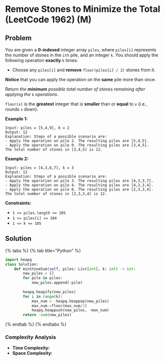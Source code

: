 # Remove Stones to Minimize the Total (LeetCode 1962) (M)

## Problem

You are given a **0-indexed** integer array `piles`, where `piles[i]` represents the number of stones in the `ith` pile, and an integer `k`. You should apply the following operation **exactly** `k` times:

* Choose any `piles[i]` and **remove** `floor(piles[i] / 2)` stones from it.

**Notice** that you can apply the operation on the **same** pile more than once.

Return _the **minimum** possible total number of stones remaining after applying the_ `k` _operations_.

`floor(x)` is the **greatest** integer that is **smaller** than or **equal** to `x` (i.e., rounds `x` down).

**Example 1:**

```
Input: piles = [5,4,9], k = 2
Output: 12
Explanation: Steps of a possible scenario are:
- Apply the operation on pile 2. The resulting piles are [5,4,5].
- Apply the operation on pile 0. The resulting piles are [3,4,5].
The total number of stones in [3,4,5] is 12.
```

**Example 2:**

```
Input: piles = [4,3,6,7], k = 3
Output: 12
Explanation: Steps of a possible scenario are:
- Apply the operation on pile 3. The resulting piles are [4,3,3,7].
- Apply the operation on pile 4. The resulting piles are [4,3,3,4].
- Apply the operation on pile 0. The resulting piles are [2,3,3,4].
The total number of stones in [2,3,3,4] is 12.
```

**Constraints:**

* `1 <= piles.length <= 105`
* `1 <= piles[i] <= 104`
* `1 <= k <= 105`

## Solution&#x20;

{% tabs %}
{% tab title="Python" %}
```python
import heapq
class Solution:
    def minStoneSum(self, piles: List[int], k: int) -> int:
        new_piles = []
        for pile in piles:
            new_piles.append(-pile)
        
        heapq.heapify(new_piles)
        for i in range(k):
            max_num = -heapq.heappop(new_piles)
            max_num-=floor(max_num/2)
            heapq.heappush(new_piles, -max_num)
        return -sum(new_piles)
```
{% endtab %}
{% endtabs %}

### Complexity Analysis

* **Time Complexity:**
* **Space Complexity:**
